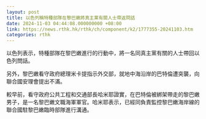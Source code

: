 ```yaml
---
layout: post
title: 以色列稱特種部隊在黎巴嫩將真主黨有關人士帶返問話
date: 2024-11-03 04:44:08.000000000 +08:00
link: https://news.rthk.hk/rthk/ch/component/k2/1777355-20241103.htm
categories: rthk
---
```


以色列表示，特種部隊在黎巴嫩進行的行動中，將一名同真主黨有關的人士帶回以色列問話。

另外，黎巴嫩看守政府總理米卡提指示外交部，就地中海沿岸的巴特倫遭突襲，向聯合國安理會提出不滿。

較早前，看守政府公共工程和交通部長哈米耶證實，在巴特倫被綁架帶走的黎巴嫩男子，是一名黎巴嫩文職海軍軍官。哈米耶表示，已經同負責監控黎巴嫩海岸線的聯合國駐黎巴嫩臨時部隊進行溝通。
